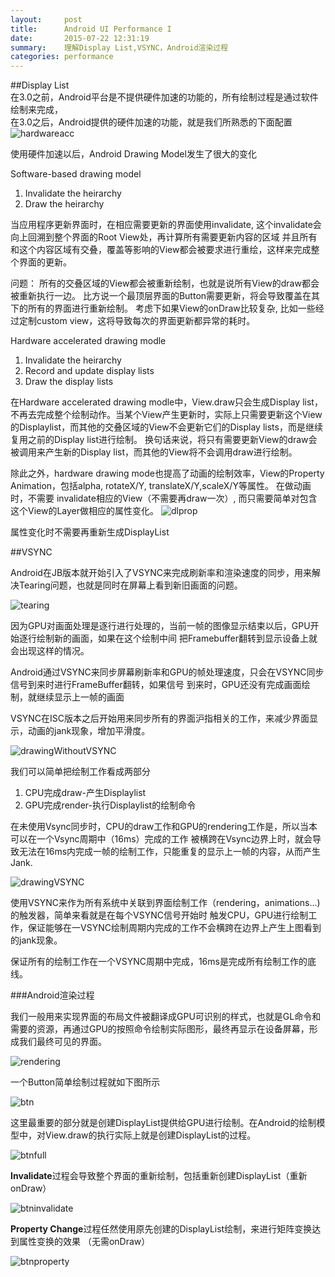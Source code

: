 ```yaml
---
layout:     post
title:      Android UI Performance I
date:       2015-07-22 12:31:19
summary:    理解Display List,VSYNC，Android渲染过程
categories: performance
---
```



##Display List  
在3.0之前，Android平台是不提供硬件加速的功能的，所有绘制过程是通过软件绘制来完成，  
在3.0之后，Android提供的硬件加速的功能，就是我们所熟悉的下面配置
![hardwareacc](http://7xkehk.com1.z0.glb.clouddn.com/hardwareacc.png)  

使用硬件加速以后，Android Drawing Model发生了很大的变化

Software-based drawing model

1. Invalidate the heirarchy  
2. Draw the heirarchy  

当应用程序更新界面时，在相应需要更新的界面使用invalidate, 这个invalidate会向上回溯到整个界面的Root View处，再计算所有需要更新内容的区域
并且所有和这个内容区域有交叠，覆盖等影响的View都会被要求进行重绘，这样来完成整个界面的更新。

问题：
所有的交叠区域的View都会被重新绘制，也就是说所有View的draw都会被重新执行一边。
比方说一个最顶层界面的Button需要更新，将会导致覆盖在其下的所有的界面进行重新绘制。
考虑下如果View的onDraw比较复杂, 比如一些经过定制custom view，这将导致每次的界面更新都异常的耗时。

Hardware accelerated drawing modle

1. Invalidate the heirarchy  
2. Record and update display lists  
3. Draw the display lists

在Hardware accelerated drawing modle中，View.draw只会生成Display list，不再去完成整个绘制动作。当某个View产生更新时，实际上只需要更新这个View
的Displaylist，而其他的交叠区域的View不会更新它们的Display lists，而是继续复用之前的Display list进行绘制。
换句话来说，将只有需要更新View的draw会被调用来产生新的Display list，而其他的View将不会调用draw进行绘制。

除此之外，hardware drawing mode也提高了动画的绘制效率，View的Property Animation，包括alpha, rotateX/Y, translateX/Y,scaleX/Y等属性。 在做动画时，不需要
invalidate相应的View（不需要再draw一次）, 而只需要简单对包含这个View的Layer做相应的属性变化。
![dlprop](http://7xkehk.com1.z0.glb.clouddn.com/dlprop.png)

属性变化时不需要再重新生成DisplayList

##VSYNC

Android在JB版本就开始引入了VSYNC来完成刷新率和渲染速度的同步，用来解决Tearing问题，也就是同时在屏幕上看到新旧画面的问题。

![tearing](http://7xkehk.com1.z0.glb.clouddn.com/tearing.png)

因为GPU对画面处理是逐行进行处理的，当前一帧的图像显示结束以后，GPU开始逐行绘制新的画面，如果在这个绘制中间
把Framebuffer翻转到显示设备上就会出现这样的情况。


Android通过VSYNC来同步屏幕刷新率和GPU的帧处理速度，只会在VSYNC同步信号到来时进行FrameBuffer翻转，如果信号
到来时，GPU还没有完成画面绘制，就继续显示上一帧的画面

VSYNC在ISC版本之后开始用来同步所有的界面沪指相关的工作，来减少界面显示，动画的jank现象，增加平滑度。

![drawingWithoutVSYNC](http://7xkehk.com1.z0.glb.clouddn.com/drawingWithoutVSYNC.png)

我们可以简单把绘制工作看成两部分

1. CPU完成draw-产生Displaylist
2. GPU完成render-执行Displaylist的绘制命令

在未使用Vsync同步时，CPU的draw工作和GPU的rendering工作是，所以当本可以在一个Vsync周期中（16ms）完成的工作
被横跨在Vsync边界上时，就会导致无法在16ms内完成一帧的绘制工作，只能重复的显示上一帧的内容，从而产生Jank.

![drawingVSYNC](http://7xkehk.com1.z0.glb.clouddn.com/drawingVSYC.png)

使用VSYNC来作为所有系统中关联到界面绘制工作（rendering，animations...)的触发器，简单来看就是在每个VSYNC信号开始时
触发CPU，GPU进行绘制工作，保证能够在一VSYNC绘制周期内完成的工作不会横跨在边界上产生上图看到的jank现象。

保证所有的绘制工作在一个VSYNC周期中完成，16ms是完成所有绘制工作的底线。

###Android渲染过程

我们一般用来实现界面的布局文件被翻译成GPU可识别的样式，也就是GL命令和需要的资源，再通过GPU的按照命令绘制实际图形，最终再显示在设备屏幕，形成我们最终可见的界面。

![rendering](http://7xkehk.com1.z0.glb.clouddn.com/performance2/rendering.png)

一个Button简单绘制过程就如下图所示

![btn](http://7xkehk.com1.z0.glb.clouddn.com/performance2/btnRender.png)

这里最重要的部分就是创建DisplayList提供给GPU进行绘制。在Android的绘制模型中，对View.draw的执行实际上就是创建DisplayList的过程。

![btnfull](http://7xkehk.com1.z0.glb.clouddn.com/performance2/btnRenderFull.png)

**Invalidate**过程会导致整个界面的重新绘制，包括重新创建DisplayList（重新onDraw）

![btninvalidate](http://7xkehk.com1.z0.glb.clouddn.com/performance2/btnRenderInvalidate.png)

**Property Change**过程任然使用原先创建的DisplayList绘制，来进行矩阵变换达到属性变换的效果 （无需onDraw）

![btnproperty](http://7xkehk.com1.z0.glb.clouddn.com/performance2/btnRenderProperty.png)
